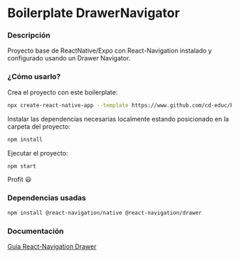 # Boilerplate DrawerNavigator

### Descripción

Proyecto base de ReactNative/Expo con React-Navigation instalado y configurado usando un Drawer Navigator.

### ¿Cómo usarlo?

Crea el proyecto con este boilerplate:
```bash
npx create-react-native-app --template https://www.github.com/cd-educ/bp-DrawerNavigator-RN
```

Instalar las dependencias necesarias localmente estando posicionado en la carpeta del proyecto:
```bash
npm install
```

Ejecutar el proyecto:
```bash
npm start
```

Profit 😃

### Dependencias usadas
```bash
npm install @react-navigation/native @react-navigation/drawer
```

### Documentación

[Guía React-Navigation Drawer](https://reactnavigation.org/docs/drawer-based-navigation)

